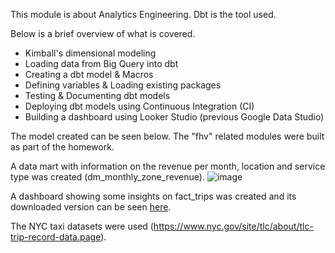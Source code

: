 This module is about Analytics Engineering. Dbt is the tool used.

Below is a brief overview of what is covered.

- Kimball's dimensional modeling
- Loading data from Big Query into dbt
- Creating a dbt model & Macros
- Defining variables & Loading existing packages
- Testing & Documenting dbt models
- Deploying dbt models using Continuous Integration (CI)
- Building a dashboard using Looker Studio (previous Google Data Studio)

The model created can be seen below. The "fhv" related modules were built as part of the homework.

A data mart with information on the revenue per month, location and service type was created (dm_monthly_zone_revenue).
![image](https://github.com/ajose98/DE_ZoomCamp2024/assets/55530285/438b5479-fcb0-4557-a374-361094802d97)

A dashboard showing some insights on fact_trips was created and its downloaded version can be seen [here](https://github.com/ajose98/DE_ZoomCamp2024/blob/main/CourseModules/4.%20AnalyticsEngineering_dbt/LookerStudio).

The NYC taxi datasets were used (https://www.nyc.gov/site/tlc/about/tlc-trip-record-data.page).

